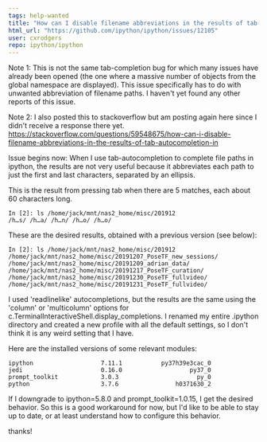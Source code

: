 ```yaml
---
tags: help-wanted
title: "How can I disable filename abbreviations in the results of tab-autocompletion?"
html_url: "https://github.com/ipython/ipython/issues/12105"
user: cxrodgers
repo: ipython/ipython
---
```


Note 1: This is not the same tab-completion bug for which many issues have already been opened (the one where a massive number of objects from the global namespace are displayed). This issue specifically has to do with unwanted abbreviation of filename paths. I haven't yet found any other reports of this issue.

Note 2: I also posted this to stackoverflow but am posting again here since I didn't receive a response there yet.
https://stackoverflow.com/questions/59548675/how-can-i-disable-filename-abbreviations-in-the-results-of-tab-autocompletion-in

Issue begins now:
When I use tab-autocompletion to complete file paths in ipython, the results are not very useful because it abbreviates each path to just the first and last characters, separated by an ellipsis.

This is the result from pressing tab when there are 5 matches, each about 60 characters long.
```
In [2]: ls /home/jack/mnt/nas2_home/misc/201912
/h…s/ /h…a/ /h…n/ /h…o/ /h…o/
```

These are the desired results, obtained with a previous version (see below):
```
In [2]: ls /home/jack/mnt/nas2_home/misc/201912
/home/jack/mnt/nas2_home/misc/20191207_PoseTF_new_sessions/ 
/home/jack/mnt/nas2_home/misc/20191209_adrian_data/         
/home/jack/mnt/nas2_home/misc/20191217_PoseTF_curation/     
/home/jack/mnt/nas2_home/misc/20191230_PoseTF_fullvideo/    
/home/jack/mnt/nas2_home/misc/20191231_PoseTF_fullvideo/
```
I used 'readlinelike' autocompletions, but the results are the same using the 'column' or 'multicolumn' options for c.TerminalInteractiveShell.display_completions. I renamed my entire .ipython directory and created a new profile with all the default settings, so I don't think it is any weird setting that I have.

Here are the installed versions of some relevant modules:

```
ipython                   7.11.1           py37h39e3cac_0  
jedi                      0.16.0                   py37_0  
prompt_toolkit            3.0.3                      py_0  
python                    3.7.6                h0371630_2  
```
If I downgrade to ipython=5.8.0 and prompt_toolkit=1.0.15, I get the desired behavior. So this is a good workaround for now, but I'd like to be able to stay up to date, or at least understand how to configure this behavior.

thanks!
